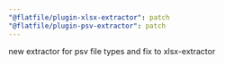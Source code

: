 ```yaml
---
"@flatfile/plugin-xlsx-extractor": patch
"@flatfile/plugin-psv-extractor": patch
---
```


new extractor for psv file types and fix to xlsx-extractor
